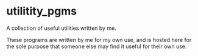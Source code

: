 utilitity_pgms
==============

A collection of useful utilities written by me.

These programs are written by me for my own use, and is hosted here for the sole purpose that someone else may find it useful for their own use.

